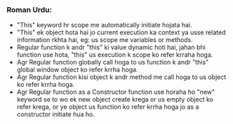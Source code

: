 ### Roman Urdu:

- "This" keyword hr scope me automatically initiate hojata hai.
- "This" ek object hota hai jo current execution ka context ya usse related information rkhta hai, eg: us scope me variables or methods.
- Regular function k andr "this" ki value dynamic hoti hai, jahan bhi function use hota, "this" us execution k scope ko refer krraha hoga.
- Agr Regular function globally call hoga to us function k andr "this" global window object ko refer krrha hoga.
- Agr Regular function kisi object k andr method me call hoga to us object ko refer krrha hoga.
- Agr Regular function as a Constructor function use horaha ho "new" keyword se to wo ek new object create krega or us empty object ko refer krega, or ye object us function ko refer krrha hoga jo as a constructor initiate hua ho.   
